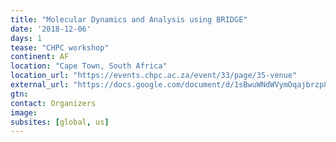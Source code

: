 ```yaml
---
title: "Molecular Dynamics and Analysis using BRIDGE"
date: '2018-12-06'
days: 1
tease: "CHPC workshop"
continent: AF
location: "Cape Town, South Africa"
location_url: "https://events.chpc.ac.za/event/33/page/35-venue"
external_url: "https://docs.google.com/document/d/1sBwuWNdWVymOqajbrzp8Xg-IcPRXeBpiZz217oAieYI/edit"
gtn: 
contact: Organizers
image: 
subsites: [global, us]
---
```

